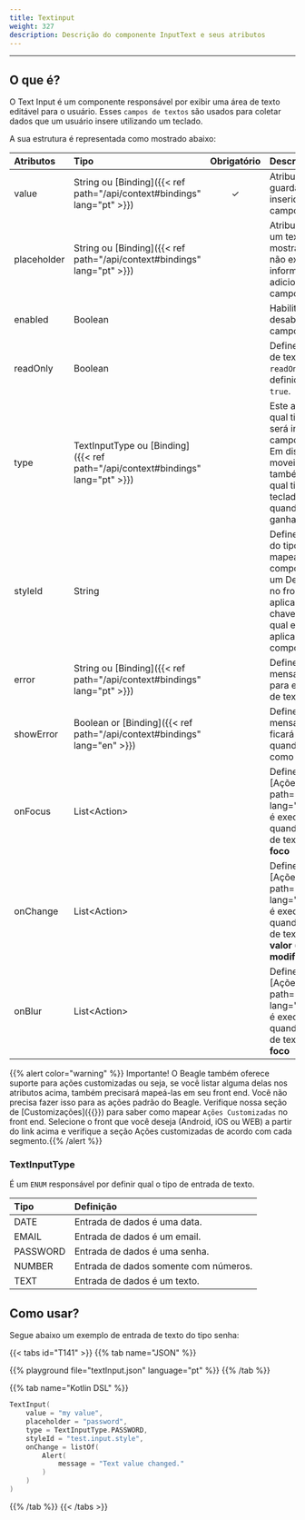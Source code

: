 ```yaml
---
title: Textinput
weight: 327
description: Descrição do componente InputText e seus atributos
---
```


---

## O que é?

O Text Input é um componente responsável por exibir uma área de texto editável para o usuário. Esses `campos de textos` são usados para coletar dados que um usuário insere utilizando um teclado. 

A sua estrutura é representada como mostrado abaixo: 

|Atributos|Tipo|Obrigatório|Descrição|
|:-----|:-----|:-----:|:-----|
|value|String ou [Binding]({{< ref path="/api/context#bindings" lang="pt" >}})|&#x2713;|Atributo que guarda o valor inserido em um campo de texto|
|placeholder|String ou [Binding]({{< ref path="/api/context#bindings" lang="pt" >}})||Atributo que define um texto que é mostrado quando não existe informação adicionada ao campo de texto.|
|enabled|Boolean||Habilita ou desabilita um campo de texto|
|readOnly|Boolean||Define um campo de texto como `readOnly` quando definido como `true`.|
|type|TextInputType ou [Binding]({{< ref path="/api/context#bindings" lang="pt" >}})||Este atributo define qual tipo de texto será inserido no campo de texto. Em dispositivos moveis, ele também define qual tipo de teclado aparece quando o campo ganha focus.|
|styleId|String||Define uma chave do tipo String para mapear esse componente em um Design System no front end da aplicação. Essa chave identifica qual estilo será aplicado a esse componente.|
|error|String ou [Binding]({{< ref path="/api/context#bindings" lang="pt" >}})||Define uma mensagem de erro para esse campo de texto.|
|showError|Boolean or [Binding]({{< ref path="/api/context#bindings" lang="en" >}})||Define se a mensagem de erro ficará visível quando definido como `true`|
|onFocus|List&lt;Action&gt;||Define uma lista de [Ações]({{< ref path="/api/actions" lang="pt" >}}) que é executada quando o campo de texto **ganha foco**|
|onChange|List&lt;Action&gt;||Define uma lista de [Ações]({{< ref path="/api/actions" lang="pt" >}}) que é executada quando o campo de texto tem o **valor (value) modificado**|
|onBlur|List&lt;Action&gt;||Define uma lista de [Ações]({{< ref path="/api/actions" lang="pt" >}}) que é executada quando o campo de texto **perde o foco**| 

{{% alert color="warning" %}}
Importante! O Beagle também oferece suporte para ações customizadas ou seja, se você listar alguma delas nos atributos acima, também precisará mapeá-las em seu front end. Você não precisa fazer isso para as ações padrão do Beagle. Verifique nossa seção de [Customizações]({{<ref path ="/resources/customization" lang = "en">}}) para saber como mapear `Ações Customizadas` no front end. Selecione o front que você deseja (Android, iOS ou WEB) a partir do link acima e verifique a seção Ações customizadas de acordo com cada segmento.{{% /alert %}}
### TextInputType

É um `ENUM` responsável por definir qual o tipo de entrada de texto.

| Tipo | Definição |
| :--- | :--- |
| DATE | Entrada de dados é uma data. |
| EMAIL | Entrada de dados é um email. |
| PASSWORD | Entrada de dados é uma senha. |
| NUMBER | Entrada de dados somente com números. |
| TEXT | Entrada de dados é um texto. |

## Como usar?

Segue abaixo um exemplo de entrada de texto do tipo senha:

{{< tabs id="T141" >}}
{{% tab name="JSON" %}}
<!-- json-playground:textInput.json
{
 "_beagleComponent_": "beagle:textInput",
 "value": "my value",
 "placeholder": "user@test.com.br",
 "type": "email",
 "onChange": [
    {
      "_beagleAction_": "beagle:alert",
      "message": "Changing input"
      }
  ]
}
-->
{{% playground file="textInput.json" language="pt" %}}
{{% /tab %}}

{{% tab name="Kotlin DSL" %}}
```kotlin
TextInput(
    value = "my value", 
    placeholder = "password", 
    type = TextInputType.PASSWORD, 
    styleId = "test.input.style",
    onChange = listOf(
        Alert(
            message = "Text value changed."
        )
    )
)
```
{{% /tab %}}
{{< /tabs >}}

